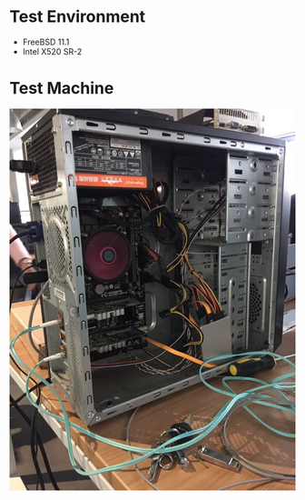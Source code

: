 # Test Environment 
* FreeBSD 11.1
* Intel X520 SR-2

# Test Machine 
![Image text](https://raw.githubusercontent.com/Yeatol/UDP-Netmap/master/Test-Machine.png)
